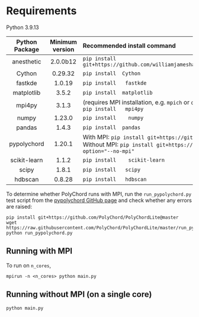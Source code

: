 # Requirements
Python 3.9.13

[//]: # (Python packages:)

[//]: # (- anesthetic           2.0.0b12)

[//]: # (- Cython               0.29.32)

[//]: # (- fastkde              1.0.19)

[//]: # (- matplotlib           3.5.2)

[//]: # (- mpi4py               3.1.3)

[//]: # (- numpy                1.23.0)

[//]: # (- pandas               1.4.3)

[//]: # (- pypolychord          1.20.1)

[//]: # (- scikit-learn         1.1.2)

[//]: # (- scipy                1.8.1)

[//]: # (- hdbscan              0.8.28)


| Python Package | Minimum version | Recommended install command                                                                                                                                                                    |
|:--------------:|:---------------:|:-----------------------------------------------------------------------------------------------------------------------------------------------------------------------------------------------|
|   anesthetic   |    2.0.0b12     | `pip install git+https://github.com/williamjameshandley/anesthetic@fdf6599a3f4cc76ea60d65f4cd7503f9e0bcee63`                                                                                   |
|     Cython     |    0.29.32      | `pip install  Cython`                                                                                                                                                                          |
|    fastkde     |     1.0.19      | `pip install   fastkde`                                                                                                                                                                        |
|   matplotlib   |      3.5.2      | `pip install  matplotlib`                                                                                                                                                                      |
|     mpi4py     |      3.1.3      | (requires MPI installation, e.g. `mpich` or `openmpi`)<br/>`pip install   mpi4py`                                                                                                              |
|     numpy      |     1.23.0      | `pip install    numpy`                                                                                                                                                                         |
|     pandas     |      1.4.3      | `pip install  pandas`                                                                                                                                                                          |
|  pypolychord   |     1.20.1      | With MPI: `pip install git+https://github.com/PolyChord/PolyChordLite@master` <br/>Without MPI: `pip install git+https://github.com/PolyChord/PolyChordLite@master --global-option="--no-mpi"` |
|  scikit-learn  |      1.1.2      | `pip install    scikit-learn`                                                                                                                                                                  |
|     scipy      |      1.8.1      | `pip install   scipy`                                                                                                                                                                          |
|    hdbscan     |     0.8.28      | `pip install   hdbscan`                                                                                                                                                                        |

To determine whether PolyChord runs with MPI, run the `run_pypolychord.py` test script from the [pypolychord GitHub page](https://github.com/PolyChord/PolyChordLite) and check whether any errors are raised:
```shell
pip install git+https://github.com/PolyChord/PolyChordLite@master
wget https://raw.githubusercontent.com/PolyChord/PolyChordLite/master/run_pypolychord.py
python run_pypolychord.py
```

## Running with MPI

To run on `n_cores`, 

`mpirun -n <n_cores> python main.py`

## Running without MPI (on a single core)

`python main.py`

